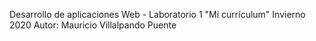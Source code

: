 Desarrollo de aplicaciones Web - Laboratorio 1 "Mi currículum"
Invierno 2020
Autor: Mauricio Villalpando Puente